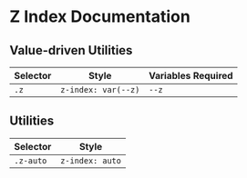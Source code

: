 # Z Index Documentation

## Value-driven Utilities

| Selector | Style               | Variables Required |
| -------- | ------------------- | ------------------ |
| `.z`     | `z-index: var(--z)` | `--z`              |

## Utilities

| Selector  | Style           |
| --------- | --------------- |
| `.z-auto` | `z-index: auto` |
